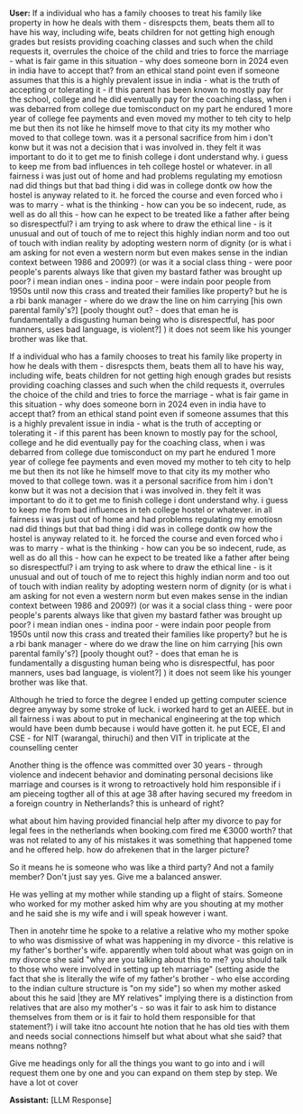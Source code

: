 **User:**
If a individual who has a family chooses to treat his family like property in how he deals with them - disrespcts them, beats them all to have his way, including wife, beats children for not getting high enough grades but resists providing coaching classes and such when the child requests it, overrules the choice of the child and tries to force the marriage - what is fair game in this situation - why does someone born in 2024 even in india have to accept that? from an ethical stand point even if someone assumes that this is a highly prevalent issue in india - what is the truth of accepting or tolerating it - if this parent has been known to mostly pay for the school, college and he did eventually pay for the coaching class, when i was debarred from college due tomisconduct on my part he endured 1 more year of college fee payments and even moved my mother to teh city to help me but then its not like he himself move to that city its my mother who moved to that college town. was it a personal sacrifice from him i don't konw but it was not a decision that i was involved in. they felt it was important to do it to get me to finish college i dont understand why. i guess to keep me from bad influences in teh college hostel or whatever. in all fairness i was just out of home and had problems regulating my emotiosn nad did things but that bad thing i did was in college dontk ow how the hostel is anyway related to it. he forced the course and even forced who i was to marry - what is the thinking - how can you be so indecent, rude, as well as do all this - how can he expect to be treated like a father after being so disrespectful? i am trying to ask where to draw the ethical line - is it unusual and out of touch of me to reject this highly indian norm and too out of touch with indian reality by adopting western norm of dignity (or is what i am asking for not even a western norm but even makes sense in the indian context between 1986 and 2009?) (or was it a social class thing - were poor people's parents always like that given my bastard father was brought up poor? i mean indian ones - indina poor - were indain poor people from 1950s until now this crass and treated their families like property? but he is a rbi bank manager - where do we draw the line on him carrying [his own parental family's?] [pooly thought out? - does that eman he is fundamentally a disgusting human being who is disrespectful, has poor manners, uses bad language, is violent?] ) it does not seem like his younger brother was like that. 

If a individual who has a family chooses to treat his family like property in how he deals with them - disrespcts them, beats them all to have his way, including wife, beats children for not getting high enough grades but resists providing coaching classes and such when the child requests it, overrules the choice of the child and tries to force the marriage - what is fair game in this situation - why does someone born in 2024 even in india have to accept that? from an ethical stand point even if someone assumes that this is a highly prevalent issue in india - what is the truth of accepting or tolerating it - if this parent has been known to mostly pay for the school, college and he did eventually pay for the coaching class, when i was debarred from college due tomisconduct on my part he endured 1 more year of college fee payments and even moved my mother to teh city to help me but then its not like he himself move to that city its my mother who moved to that college town. was it a personal sacrifice from him i don't konw but it was not a decision that i was involved in. they felt it was important to do it to get me to finish college i dont understand why. i guess to keep me from bad influences in teh college hostel or whatever. in all fairness i was just out of home and had problems regulating my emotiosn nad did things but that bad thing i did was in college dontk ow how the hostel is anyway related to it. he forced the course and even forced who i was to marry - what is the thinking - how can you be so indecent, rude, as well as do all this - how can he expect to be treated like a father after being so disrespectful? i am trying to ask where to draw the ethical line - is it unusual and out of touch of me to reject this highly indian norm and too out of touch with indian reality by adopting western norm of dignity (or is what i am asking for not even a western norm but even makes sense in the indian context between 1986 and 2009?) (or was it a social class thing - were poor people's parents always like that given my bastard father was brought up poor? i mean indian ones - indina poor - were indain poor people from 1950s until now this crass and treated their families like property? but he is a rbi bank manager - where do we draw the line on him carrying [his own parental family's?] [pooly thought out? - does that eman he is fundamentally a disgusting human being who is disrespectful, has poor manners, uses bad language, is violent?] ) it does not seem like his younger brother was like that. 

Although he tried to force the degree I ended up getting computer science degree anyway by some stroke of luck. i worked hard to get an AIEEE. but in all fairness i was about to put in mechanical engineering at the top which would have been dumb because i would have gotten it. he put ECE, EI and CSE - for NIT (warangal, thiruchi) and then VIT in triplicate at the counselling center 

Another thing is the offence was committed over 30 years - through violence and indecent behavior and dominating personal decisions like marriage and courses is it wrong to retroactively hold him responsible if i am pieceing togther all of this at age 38 after having secured my freedom in a foreign country in Netherlands? this is unheard of right? 

what about him having provided financial help after my divorce to pay for legal fees in the netherlands when booking.com fired me €3000 worth? that was not related to any of his mistakes it was something that happened tome and he offered help. how do afrekenen that in the larger picture?

So it means he is someone who was like a third party? And not a family member? Don't just say yes. Give me a balanced answer. 

He was yelling at my mother while standing up a flight of stairs. Someone who worked for my mother asked him why are you shouting at my mother and he said she is my wife and i will speak however i want. 

Then in anotehr time he spoke to a relative a relative who my mother spoke to who was dismissive of what was happening in my divorce - this relative is my father's borther's wife. apparently when told about what was goign on in my divorce she said "why are you talking about this to me? you should talk to those who were involved in setting up teh marriage" (setting aside the fact that she is literally the wife of my father's brother - who else according to the indian culture structure is "on my side") so when my mother asked about this he said |they are MY relatives" implying there is a distinction from relatives that are also my mother's - so was it fair to ask him to distance themselves from them or is it fair to hold them responsible for that statement?) i will take itno account hte notion that he has old ties with them and needs social connections himself but what about what she said? that means nothng?

Give me headings only for all the things you want to go into and i will request them one by one and you can expand on them step by step. We have a lot ot cover

**Assistant:**
[LLM Response]

